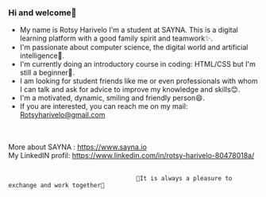 ### Hi and welcome👋

 - My name is Rotsy Harivelo I'm a student at SAYNA. This is a digital learning platform with a good family spirit and teamwork✨.
 - I'm passionate about computer science, the digital world and artificial intelligence🤖.
 - I'm currently doing an introductory course in coding: HTML/CSS but I'm still a beginner🌱.
 - I am looking for student friends like me or even professionals with whom I can talk and ask for advice to improve my knowledge and skills😊.
 - I'm a motivated, dynamic, smiling and friendly person😄.
 - If you are interested, you can reach me on my mail: Rotsyharivelo@gmail.com

<br><br>
More about SAYNA : https://www.sayna.io<br>
My LinkedIN profil: https://www.linkedin.com/in/rotsy-harivelo-80478018a/
<br><br>


                                        🎈It is always a pleasure to exchange and work together🤝
                                               
